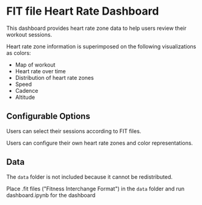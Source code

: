 # FIT file Heart Rate Dashboard

This dashboard provides heart rate zone data to help users review their workout sessions.

Heart rate zone information is superimposed on the following visualizations as colors:

* Map of workout
* Heart rate over time
* Distribution of heart rate zones
* Speed
* Cadence
* Altitude

## Configurable Options

Users can select their sessions according to FIT files.

Users can configure their own heart rate zones and color representations.


## Data

The `data` folder is not included because it cannot be redistributed.

Place .fit files ("Fitness Interchange Format") in the `data` folder and run dashboard.ipynb for the dashboard

